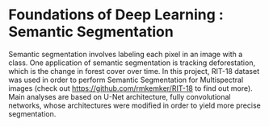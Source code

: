 # Foundations of Deep Learning : Semantic Segmentation

Semantic segmentation involves labeling each pixel in an image with a class. One application of semantic segmentation is tracking deforestation, which is the change in forest cover over time. 
In this project, RIT-18 dataset was used in order to perform Semantic Segmentation for Multispectral images (check out https://github.com/rmkemker/RIT-18 to find out more).
Main analyses are based on U-Net architecture, fully convolutional networks, whose architectures were modified in order to yield more precise segmentation.
